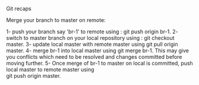 Git recaps

Merge your branch to master on remote:

1- push your branch say 'br-1' to remote using :
    git push origin br-1.
2- switch to master branch on your local repository using : 
    git checkout master.
3- update local master with remote master using 
    git pull origin master.
4- merge br-1 into local master using 
    git merge br-1. 
    This may give you conflicts which need to be resolved and changes committed before moving further.
5- Once merge of br-1 to master on local is committed, push local master to remote master using   
    git push origin master.